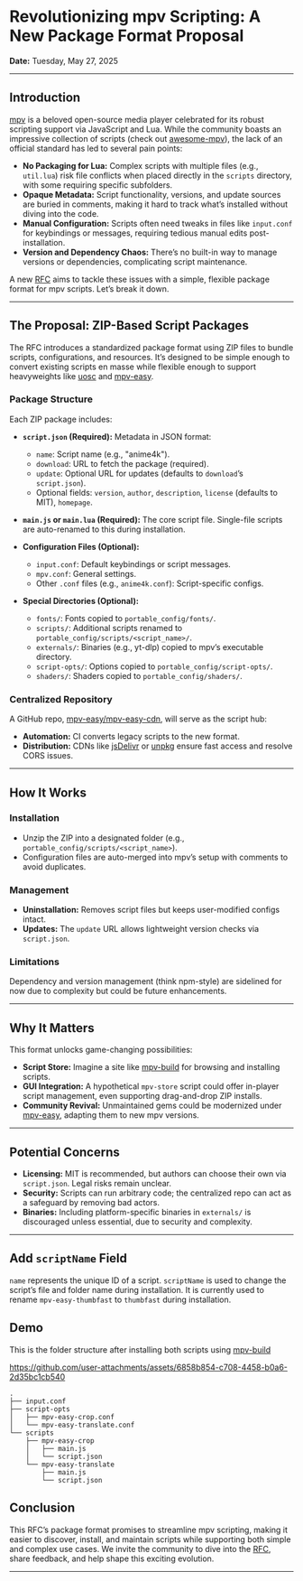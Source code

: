 # Revolutionizing mpv Scripting: A New Package Format Proposal

**Date:** Tuesday, May 27, 2025

---

## Introduction

[mpv](https://mpv.io/) is a beloved open-source media player celebrated for its robust scripting support via JavaScript and Lua. While the community boasts an impressive collection of scripts (check out [awesome-mpv](https://github.com/stax76/awesome-mpv)), the lack of an official standard has led to several pain points:

- **No Packaging for Lua:** Complex scripts with multiple files (e.g., `util.lua`) risk file conflicts when placed directly in the `scripts` directory, with some requiring specific subfolders.
- **Opaque Metadata:** Script functionality, versions, and update sources are buried in comments, making it hard to track what’s installed without diving into the code.
- **Manual Configuration:** Scripts often need tweaks in files like `input.conf` for keybindings or messages, requiring tedious manual edits post-installation.
- **Version and Dependency Chaos:** There’s no built-in way to manage versions or dependencies, complicating script maintenance.

A new [RFC](https://github.com/mpv-easy/mpv-easy/issues/124) aims to tackle these issues with a simple, flexible package format for mpv scripts. Let’s break it down.

---

## The Proposal: ZIP-Based Script Packages

The RFC introduces a standardized package format using ZIP files to bundle scripts, configurations, and resources. It’s designed to be simple enough to convert existing scripts en masse while flexible enough to support heavyweights like [uosc](https://github.com/tomasklaen/uosc) and [mpv-easy](https://github.com/mpv-easy/mpv-easy).

### Package Structure

Each ZIP package includes:

- **`script.json` (Required):** Metadata in JSON format:
  - `name`: Script name (e.g., "anime4k").
  - `download`: URL to fetch the package (required).
  - `update`: Optional URL for updates (defaults to `download`’s `script.json`).
  - Optional fields: `version`, `author`, `description`, `license` (defaults to MIT), `homepage`.

- **`main.js` or `main.lua` (Required):** The core script file. Single-file scripts are auto-renamed to this during installation.

- **Configuration Files (Optional):**
  - `input.conf`: Default keybindings or script messages.
  - `mpv.conf`: General settings.
  - Other `.conf` files (e.g., `anime4k.conf`): Script-specific configs.

- **Special Directories (Optional):**
  - `fonts/`: Fonts copied to `portable_config/fonts/`.
  - `scripts/`: Additional scripts renamed to `portable_config/scripts/<script_name>/`.
  - `externals/`: Binaries (e.g., yt-dlp) copied to mpv’s executable directory.
  - `script-opts/`: Options copied to `portable_config/script-opts/`.
  - `shaders/`: Shaders copied to `portable_config/shaders/`.

### Centralized Repository

A GitHub repo, [mpv-easy/mpv-easy-cdn](https://github.com/mpv-easy/mpv-easy-cdn), will serve as the script hub:
- **Automation:** CI converts legacy scripts to the new format.
- **Distribution:** CDNs like [jsDelivr](https://www.jsdelivr.com/) or [unpkg](https://unpkg.com/) ensure fast access and resolve CORS issues.

---

## How It Works

### Installation
- Unzip the ZIP into a designated folder (e.g., `portable_config/scripts/<script_name>`).
- Configuration files are auto-merged into mpv’s setup with comments to avoid duplicates.

### Management
- **Uninstallation:** Removes script files but keeps user-modified configs intact.
- **Updates:** The `update` URL allows lightweight version checks via `script.json`.

### Limitations
Dependency and version management (think npm-style) are sidelined for now due to complexity but could be future enhancements.

---

## Why It Matters

This format unlocks game-changing possibilities:
- **Script Store:** Imagine a site like [mpv-build](https://mpv-easy.github.io/mpv-build/) for browsing and installing scripts.
- **GUI Integration:** A hypothetical `mpv-store` script could offer in-player script management, even supporting drag-and-drop ZIP installs.
- **Community Revival:** Unmaintained gems could be modernized under [mpv-easy](https://github.com/mpv-easy/mpv-easy), adapting them to new mpv versions.

---

## Potential Concerns

- **Licensing:** MIT is recommended, but authors can choose their own via `script.json`. Legal risks remain unclear.
- **Security:** Scripts can run arbitrary code; the centralized repo can act as a safeguard by removing bad actors.
- **Binaries:** Including platform-specific binaries in `externals/` is discouraged unless essential, due to security and complexity.

---

## Add `scriptName` Field

`name` represents the unique ID of a script. `scriptName` is used to change the script’s file and folder name during installation. It is currently used to rename `mpv-easy-thumbfast` to `thumbfast` during installation.

## Demo

This is the folder structure after installing both scripts using [mpv-build](https://github.com/mpv-easy/mpv-easy/tree/main/mpv-build)

https://github.com/user-attachments/assets/6858b854-c708-4458-b0a6-2d35bc1cb540

```
.
├── input.conf
├── script-opts
│   ├── mpv-easy-crop.conf
│   └── mpv-easy-translate.conf
└── scripts
    ├── mpv-easy-crop
    │   ├── main.js
    │   └── script.json
    └── mpv-easy-translate
        ├── main.js
        └── script.json
```

## Conclusion

This RFC’s package format promises to streamline mpv scripting, making it easier to discover, install, and maintain scripts while supporting both simple and complex use cases. We invite the community to dive into the [RFC](https://github.com/mpv-easy/mpv-easy/issues/124), share feedback, and help shape this exciting evolution.

---
